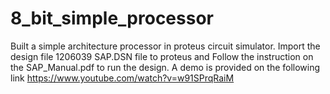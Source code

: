 # 8_bit_simple_processor
Built a simple architecture processor in proteus circuit simulator.
Import the design file 1206039 SAP.DSN file to proteus and
Follow the instruction on the SAP_Manual.pdf to run the design.
A demo is provided on the following link https://www.youtube.com/watch?v=w91SPrqRaiM
